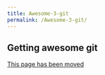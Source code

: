 ```yaml
---
title: Awesome-3-git
permalink: /Awesome-3-git/
---
```


Getting awesome git
-------------------

[This page has been moved](http://awesomewm.github.io/apidoc/documentation/01-readme.md.html)